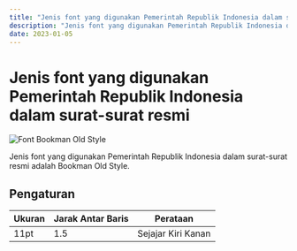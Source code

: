 ```yaml
---
title: "Jenis font yang digunakan Pemerintah Republik Indonesia dalam surat-surat resmi"
description: "Jenis font yang digunakan Pemerintah Republik Indonesia dalam surat-surat resmi adalah Bookman Old Style."
date: 2023-01-05
---
```

# Jenis font yang digunakan Pemerintah Republik Indonesia dalam surat-surat resmi

![Font Bookman Old Style](https://dafontonline.s3.amazonaws.com/wp-content/uploads/2020/09/Bookman-Old-Style-Font-Free-Download.webp)

Jenis font yang digunakan Pemerintah Republik Indonesia dalam surat-surat resmi adalah Bookman Old Style.

## Pengaturan

| Ukuran | Jarak Antar Baris | Perataan |
| --- | --- | --- |
| 11pt | 1.5 | Sejajar Kiri Kanan |
